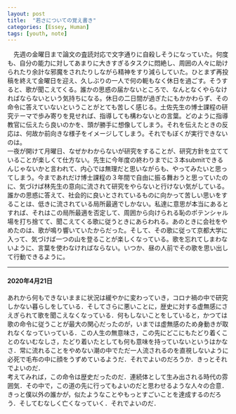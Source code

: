 ```yaml
---
layout: post
title:  "若さについての覚え書き"
categories: [Essey, Human]
tags: [youth, note]
---
```


　先週の金曜日まで論文の査読対応で文字通りに自殺しそうになっていた。何度も、自分の能力に対してあまりに大きすぎるタスクに悶絶し、周囲の人々に助けられたり余計な邪魔をされたりしながら精神をすり減らしていた。ひとまず再投稿を終えて金曜日を迎え、久しぶりの一人で何の軛もなく休日を過ごす。そうすると、歌が聞こえてくる。誰かの思惑の届かないところで、なんとなくやらなければならないという気持ちになる。休日の二日間が過ぎたにもかかわらず、その命令に答えていないということがとても苦しく感じる。土佐先生の博士課程の研究テーマで歩み寄りを見せれば、指導しても構わないとの言葉。どのように指導教官に伝えたら良いのかを、頭が勝手に想像してしまう。それを伝えたときの反応は、何故か前向きな様子をイメージしてしまう。それでもぼくが実行できないのは。  
 一夜が開けて月曜日、なぜかわからないが研究をすることが、研究方針を立てていることが楽しくて仕方ない。先生に今年度の終わりまでに３本submitできるんじゃないかと言われて、内心では無理だと思いながらも、やってみたいと思ってしまう。今まであれだけ博士課程の３年間で自由に振る舞おうと思っていたのに、気づけば林先生の意向に流されて研究をやらないと行けない気がしている。  
 誰かの思惑に答えて、社会的に良いとされているものに向かって苦しい思いをすることは、低きに流されている局所最適でしかない。私達に意思が本当にあるとすれば、それはこの局所最適を否定して、周囲から向けられる恥のポテンシャル場を打ち捨てて、聞こえてくる歌に従うときにあらわれる。あのときに会社をやめたのは、歌が鳴り響いていたからだった。そして、その歌に従って京都大学に入って、気づけば一つの山を登ることが楽しくなっている。歌を忘れてしまわないように、言葉を使わなければならない。いつか、昼の人前でその歌を思い出して行動できるように。  
 
---

#### 2020年4月21日
 あれから何もできないままに状況は緩やかに変わっていき，コロナ禍の中で研究しかない暮らしをしている．そしてさらに悪いことに，歴史に対する虚無感にさえぎられて歌を聞こえなくなっている．何もしないことをしていると，かつては歌の命令に従うことが最大の関心だったのが，いまでは虚無感のため身動きが取れなくなっていっている．この人生の無意味さ，この先にどこにもたどり着くことのないむなしさ，たどり着いたとしても何も意味を持っていないというはかなさ．常に流れることをやめない潮の中でただ一人流されるのを直視しないように必死で毛布の中に顔をうずめているようだ．それでよいのだろうか．きっとそれでよいのだ．  
 考えてみれば，この命令は歴史だったのだ．連続体として生み出される時代の雰囲気．その中で，この道の先に行ってもよいのだと思わせるような人々の合意．きっと僕以外の誰かが，似たようなことやもっとすごいことを達成するのだろう．そしてむなしく亡くなっていく．それでよいのだ．
